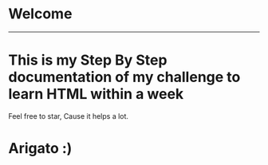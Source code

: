 # Welcome
---
<!-- qqqq..... -->
# This is my Step By Step documentation of my challenge to learn HTML within a week
Feel free to star, Cause it helps a lot.
  
# Arigato :)
